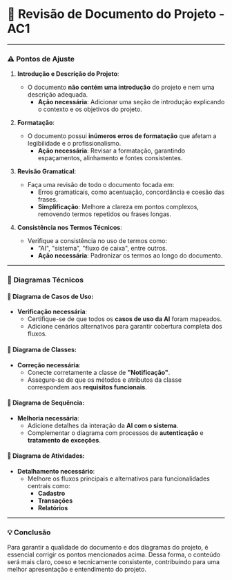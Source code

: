 # 📝 **Revisão de Documento do Projeto - AC1**

---

### ⚠️ **Pontos de Ajuste**

1. **Introdução e Descrição do Projeto**:
   - O documento **não contém uma introdução** do projeto e nem uma descrição adequada. 
     - **Ação necessária**: Adicionar uma seção de introdução explicando o contexto e os objetivos do projeto.

2. **Formatação**:
   - O documento possui **inúmeros erros de formatação** que afetam a legibilidade e o profissionalismo.
     - **Ação necessária**: Revisar a formatação, garantindo espaçamentos, alinhamento e fontes consistentes.

3. **Revisão Gramatical**:
   - Faça uma revisão de todo o documento focada em:
     - Erros gramaticais, como acentuação, concordância e coesão das frases.
     - **Simplificação**: Melhore a clareza em pontos complexos, removendo termos repetidos ou frases longas.

4. **Consistência nos Termos Técnicos**:
   - Verifique a consistência no uso de termos como:
     - "AI", "sistema", "fluxo de caixa", entre outros.
     - **Ação necessária**: Padronizar os termos ao longo do documento.

---

### 🎨 **Diagramas Técnicos**

#### **📌 Diagrama de Casos de Uso**:
   - **Verificação necessária**: 
     - Certifique-se de que todos os **casos de uso da AI** foram mapeados.
     - Adicione cenários alternativos para garantir cobertura completa dos fluxos.

#### **📌 Diagrama de Classes**:
   - **Correção necessária**:
     - Conecte corretamente a classe de **"Notificação"**.
     - Assegure-se de que os métodos e atributos da classe correspondem aos **requisitos funcionais**.

#### **📌 Diagrama de Sequência**:
   - **Melhoria necessária**:
     - Adicione detalhes da interação da **AI com o sistema**.
     - Complementar o diagrama com processos de **autenticação** e **tratamento de exceções**.

#### **📌 Diagrama de Atividades**:
   - **Detalhamento necessário**:
     - Melhore os fluxos principais e alternativos para funcionalidades centrais como:
       - **Cadastro**
       - **Transações**
       - **Relatórios**

---

### 💡 **Conclusão**

Para garantir a qualidade do documento e dos diagramas do projeto, é essencial corrigir os pontos mencionados acima. Dessa forma, o conteúdo será mais claro, coeso e tecnicamente consistente, contribuindo para uma melhor apresentação e entendimento do projeto.

